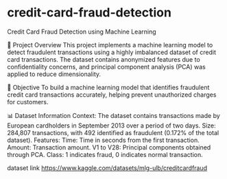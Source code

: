 # credit-card-fraud-detection
Credit Card Fraud Detection using Machine Learning

📄 Project Overview
This project implements a machine learning model to detect fraudulent transactions using a highly imbalanced dataset of credit card transactions. The dataset contains anonymized features due to confidentiality concerns, and principal component analysis (PCA) was applied to reduce dimensionality.

🎯 Objective
To build a machine learning model that identifies fraudulent credit card transactions accurately, helping prevent unauthorized charges for customers.

📊 Dataset Information
Context: The dataset contains transactions made by European cardholders in September 2013 over a period of two days.
Size: 284,807 transactions, with 492 identified as fraudulent (0.172% of the total dataset).
Features:
Time: Time in seconds from the first transaction.
Amount: Transaction amount.
V1 to V28: Principal components obtained through PCA.
Class: 1 indicates fraud, 0 indicates normal transaction.

dataset link https://www.kaggle.com/datasets/mlg-ulb/creditcardfraud
